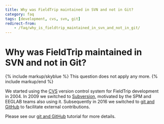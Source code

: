 ```yaml
---
title: Why was FieldTrip maintained in SVN and not in Git?
category: faq
tags: [development, cvs, svn, git]
redirect-from:
    - /faq/why_is_fieldtrip_maintained_in_svn_and_not_in_git/
---
```


# Why was FieldTrip maintained in SVN and not in Git?

{% include markup/skyblue %}
This question does not apply any more.
{% include markup/end %}

We started using the [CVS](/development/cvs) version control system for FieldTrip development in 2004. In 2009 we switched to [Subversion](/development/svn), motivated by the SPM and EEGLAB teams also using it. Subsequently in 2016 we switched to [git and GitHub](/development/git) to facilitate external contributions.

Please see our [git and GitHub](/development/git) tutorial for more details.
